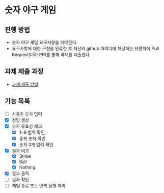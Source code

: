 # 숫자 야구 게임
## 진행 방법
* 숫자 야구 게임 요구사항을 파악한다.
* 요구사항에 대한 구현을 완료한 후 자신의 github 아이디에 해당하는 브랜치에 Pull Request(이하 PR)를 통해 과제를 제출한다.

## 과제 제출 과정
* [과제 제출 방법](https://github.com/next-step/nextstep-docs/tree/master/precourse)

## 기능 목록

* [ ] 사용자 숫자 입력
* [x] 정답 생성
* [x] 숫자 유효성 체크
  * [x] 1~9 범위 확인
  * [x] 중복 숫자 확인
  * [x] 숫자 3개 입력 확인
* [x] 결과 비교
  * [x] Strike
  * [x] Ball
  * [x] Nothing
* [x] 결과 출력
* [ ] 결과 확인
* [ ] 게임 종료 또는 반복 실행 처리